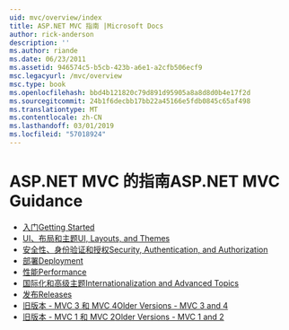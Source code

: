 ```yaml
---
uid: mvc/overview/index
title: ASP.NET MVC 指南 |Microsoft Docs
author: rick-anderson
description: ''
ms.author: riande
ms.date: 06/23/2011
ms.assetid: 946574c5-b5cb-423b-a6e1-a2cfb506ecf9
msc.legacyurl: /mvc/overview
msc.type: book
ms.openlocfilehash: bbd4b121820c79d891d95905a8a8d8d0b4e17f2d
ms.sourcegitcommit: 24b1f6decbb17bb22a45166e5fdb0845c65af498
ms.translationtype: MT
ms.contentlocale: zh-CN
ms.lasthandoff: 03/01/2019
ms.locfileid: "57018924"
---
```

<a name="aspnet-mvc-guidance"></a><span data-ttu-id="bbeea-102">ASP.NET MVC 的指南</span><span class="sxs-lookup"><span data-stu-id="bbeea-102">ASP.NET MVC Guidance</span></span>
====================
- [<span data-ttu-id="bbeea-103">入门</span><span class="sxs-lookup"><span data-stu-id="bbeea-103">Getting Started</span></span>](getting-started/index.md)
- [<span data-ttu-id="bbeea-104">UI、布局和主题</span><span class="sxs-lookup"><span data-stu-id="bbeea-104">UI, Layouts, and Themes</span></span>](views/index.md)
- [<span data-ttu-id="bbeea-105">安全性、身份验证和授权</span><span class="sxs-lookup"><span data-stu-id="bbeea-105">Security, Authentication, and Authorization</span></span>](security/index.md)
- [<span data-ttu-id="bbeea-106">部署</span><span class="sxs-lookup"><span data-stu-id="bbeea-106">Deployment</span></span>](deployment/index.md)
- [<span data-ttu-id="bbeea-107">性能</span><span class="sxs-lookup"><span data-stu-id="bbeea-107">Performance</span></span>](performance/index.md)
- [<span data-ttu-id="bbeea-108">国际化和高级主题</span><span class="sxs-lookup"><span data-stu-id="bbeea-108">Internationalization and Advanced Topics</span></span>](advanced/index.md)
- [<span data-ttu-id="bbeea-109">发布</span><span class="sxs-lookup"><span data-stu-id="bbeea-109">Releases</span></span>](releases/index.md)
- [<span data-ttu-id="bbeea-110">旧版本 - MVC 3 和 MVC 4</span><span class="sxs-lookup"><span data-stu-id="bbeea-110">Older Versions - MVC 3 and 4</span></span>](older-versions/index.md)
- [<span data-ttu-id="bbeea-111">旧版本 - MVC 1 和 MVC 2</span><span class="sxs-lookup"><span data-stu-id="bbeea-111">Older Versions - MVC 1 and 2</span></span>](older-versions-1/index.md)
